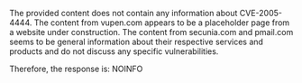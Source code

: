 The provided content does not contain any information about CVE-2005-4444. The content from vupen.com appears to be a placeholder page from a website under construction. The content from secunia.com and pmail.com seems to be general information about their respective services and products and do not discuss any specific vulnerabilities.

Therefore, the response is: NOINFO